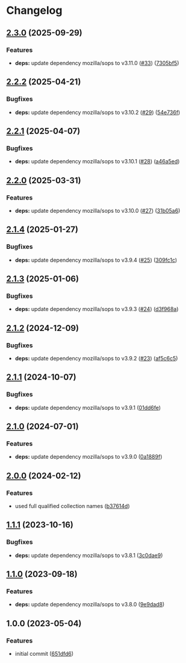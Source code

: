 # Changelog

## [2.3.0](https://github.com/rolehippie/sops/compare/v2.2.2...v2.3.0) (2025-09-29)


### Features

* **deps:** update dependency mozilla/sops to v3.11.0 ([#33](https://github.com/rolehippie/sops/issues/33)) ([7305bf5](https://github.com/rolehippie/sops/commit/7305bf5bf2ccc185a2653312a794c3cfe68ad3ae))

## [2.2.2](https://github.com/rolehippie/sops/compare/v2.2.1...v2.2.2) (2025-04-21)


### Bugfixes

* **deps:** update dependency mozilla/sops to v3.10.2 ([#29](https://github.com/rolehippie/sops/issues/29)) ([54e736f](https://github.com/rolehippie/sops/commit/54e736f1ea0c226a6632b43b9b873bbd49810b63))

## [2.2.1](https://github.com/rolehippie/sops/compare/v2.2.0...v2.2.1) (2025-04-07)


### Bugfixes

* **deps:** update dependency mozilla/sops to v3.10.1 ([#28](https://github.com/rolehippie/sops/issues/28)) ([a46a5ed](https://github.com/rolehippie/sops/commit/a46a5ede230ee80b39ff3b83b92b4f6bd65a98e1))

## [2.2.0](https://github.com/rolehippie/sops/compare/v2.1.4...v2.2.0) (2025-03-31)


### Features

* **deps:** update dependency mozilla/sops to v3.10.0 ([#27](https://github.com/rolehippie/sops/issues/27)) ([31b05a6](https://github.com/rolehippie/sops/commit/31b05a630bcc063fb40b451984efb57d90fc1e4a))

## [2.1.4](https://github.com/rolehippie/sops/compare/v2.1.3...v2.1.4) (2025-01-27)


### Bugfixes

* **deps:** update dependency mozilla/sops to v3.9.4 ([#25](https://github.com/rolehippie/sops/issues/25)) ([309fc1c](https://github.com/rolehippie/sops/commit/309fc1c2c7a5516ec76723b0f58a69bfa09e6299))

## [2.1.3](https://github.com/rolehippie/sops/compare/v2.1.2...v2.1.3) (2025-01-06)


### Bugfixes

* **deps:** update dependency mozilla/sops to v3.9.3 ([#24](https://github.com/rolehippie/sops/issues/24)) ([d3f968a](https://github.com/rolehippie/sops/commit/d3f968ac768b56a8507dc2a1a99eba7ab70fc309))

## [2.1.2](https://github.com/rolehippie/sops/compare/v2.1.1...v2.1.2) (2024-12-09)


### Bugfixes

* **deps:** update dependency mozilla/sops to v3.9.2 ([#23](https://github.com/rolehippie/sops/issues/23)) ([af5c6c5](https://github.com/rolehippie/sops/commit/af5c6c585bac993aae85803007e1fc34e4d4ebc7))

## [2.1.1](https://github.com/rolehippie/sops/compare/v2.1.0...v2.1.1) (2024-10-07)


### Bugfixes

* **deps:** update dependency mozilla/sops to v3.9.1 ([01dd6fe](https://github.com/rolehippie/sops/commit/01dd6fe84b48ced2d91825b2468ab47aafb6f57b))

## [2.1.0](https://github.com/rolehippie/sops/compare/v2.0.0...v2.1.0) (2024-07-01)


### Features

* **deps:** update dependency mozilla/sops to v3.9.0 ([0a1889f](https://github.com/rolehippie/sops/commit/0a1889f4930b1833907bc10b2bb98edbfda1d9ce))

## [2.0.0](https://github.com/rolehippie/sops/compare/v1.1.1...v2.0.0) (2024-02-12)


### Features

* used full qualified collection names ([b37614d](https://github.com/rolehippie/sops/commit/b37614d86512549452a90290ca376d35f09da7a9))

## [1.1.1](https://github.com/rolehippie/sops/compare/v1.1.0...v1.1.1) (2023-10-16)


### Bugfixes

* **deps:** update dependency mozilla/sops to v3.8.1 ([3c0dae9](https://github.com/rolehippie/sops/commit/3c0dae9902a6ff9a79f211511b7724188c949d23))

## [1.1.0](https://github.com/rolehippie/sops/compare/v1.0.0...v1.1.0) (2023-09-18)


### Features

* **deps:** update dependency mozilla/sops to v3.8.0 ([9e9dad8](https://github.com/rolehippie/sops/commit/9e9dad8bba1321c75c564104a0da79ddcf7c877d))

## 1.0.0 (2023-05-04)


### Features

* initial commit ([651dfd6](https://github.com/rolehippie/sops/commit/651dfd67058332edb58ef654bec8acac5e495178))
